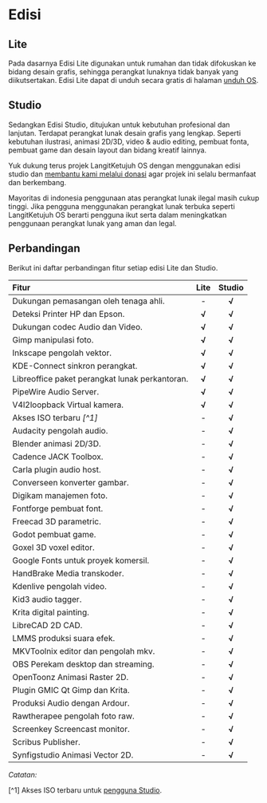 # Edisi

## Lite

Pada dasarnya Edisi Lite digunakan untuk rumahan dan tidak difokuskan ke bidang desain grafis, sehingga perangkat lunaknya tidak banyak yang diikutsertakan. Edisi Lite dapat di unduh secara gratis di halaman [unduh OS](https://langitketujuh.id/os/unduh).

## Studio

Sedangkan Edisi Studio, ditujukan untuk kebutuhan profesional dan lanjutan. Terdapat perangkat lunak desain grafis yang lengkap. Seperti kebutuhan ilustrasi, animasi 2D/3D, video & audio editing, pembuat fonta, pembuat game dan desain layout dan bidang kreatif lainnya.

Yuk dukung terus projek LangitKetujuh OS dengan menggunakan edisi studio dan [membantu kami melalui donasi](https://langitketujuh.id/donasi) agar projek ini selalu bermanfaat dan berkembang.

Mayoritas di indonesia penggunaan atas perangkat lunak ilegal masih cukup tinggi. Jika pengguna menggunakan perangkat lunak terbuka seperti LangitKetujuh OS berarti pengguna ikut serta dalam meningkatkan penggunaan perangkat lunak yang aman dan legal.

## Perbandingan

Berikut ini daftar perbandingan fitur setiap edisi Lite dan Studio.

| Fitur                                   | Lite  | Studio |
| :-------------------------------------- | :---: | :----: |
| Dukungan pemasangan oleh tenaga ahli.   |   -   | **√**  |
| Deteksi Printer HP dan Epson.           | **√** | **√**  |
| Dukungan codec Audio dan Video.         | **√** | **√**  |
| Gimp manipulasi foto.                   | **√** | **√**  |
| Inkscape pengolah vektor.               | **√** | **√**  |
| KDE-Connect sinkron perangkat.          | **√** | **√**  |
| Libreoffice paket perangkat lunak perkantoran. | **√** | **√**  |
| PipeWire Audio Server.                  | **√** | **√**  |
| V4l2loopback Virtual kamera.            | **√** | **√**  |
| Akses ISO terbaru _[^1]_                |   -   | **√**  |
| Audacity pengolah audio.                |   -   | **√**  |
| Blender animasi 2D/3D.                  |   -   | **√**  |
| Cadence JACK Toolbox.                   |   -   | **√**  |
| Carla plugin audio host.                |   -   | **√**  |
| Converseen konverter gambar.            |   -   | **√**  |
| Digikam manajemen foto.                 |   -   | **√**  |
| Fontforge pembuat font.                 |   -   | **√**  |
| Freecad 3D parametric.                  |   -   | **√**  |
| Godot pembuat game.                     |   -   | **√**  |
| Goxel 3D voxel editor.                  |   -   | **√**  |
| Google Fonts untuk proyek komersil.     |   -   | **√**  |
| HandBrake Media transkoder.             |   -   | **√**  |
| Kdenlive pengolah video.                |   -   | **√**  |
| Kid3 audio tagger.                      |   -   | **√**  |
| Krita digital painting.                 |   -   | **√**  |
| LibreCAD 2D CAD.                        |   -   | **√**  |
| LMMS produksi suara efek.               |   -   | **√**  |
| MKVToolnix editor dan pengolah mkv.     |   -   | **√**  |
| OBS Perekam desktop dan streaming.      |   -   | **√**  |
| OpenToonz Animasi Raster 2D.            |   -   | **√**  |
| Plugin GMIC Qt Gimp dan Krita.          |   -   | **√**  |
| Produksi Audio dengan Ardour.           |   -   | **√**  |
| Rawtherapee pengolah foto raw.          |   -   | **√**  |
| Screenkey Screencast monitor.           |   -   | **√**  |
| Scribus Publisher.                      |   -   | **√**  |
| Synfigstudio Animasi Vector 2D.         |   -   | **√**  |

*Catatan:*

[^1] Akses ISO terbaru untuk [pengguna Studio](edisi.html#studio).

